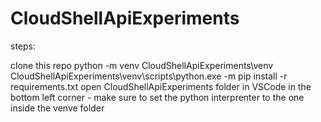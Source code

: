 # CloudShellApiExperiments

steps:

clone this repo
python -m venv CloudShellApiExperiments\venv
CloudShellApiExperiments\venv\scripts\python.exe -m pip install -r requirements.txt
open CloudShellApiExperiments folder in VSCode
in the bottom left corner - make sure to set the python interprenter to the one inside the venve folder
